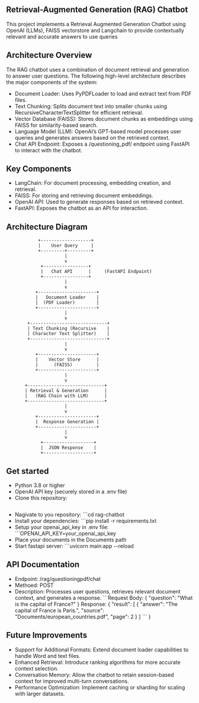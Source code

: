 ## Retrieval-Augmented Generation (RAG) Chatbot
This project implements a Retrieval Augmented Generation Chatbot using OpenAI (LLMs), FAISS vectorstore and Langchain to provide contextually relevant and accurate answers to use queries
## Architecture Overview
The RAG chatbot uses a combination of document retrieval and generation to answer user questions. The following high-level architecture describes the major components of the system:
- Document Loader: Uses PyPDFLoader to load and extract text from PDF files.
- Text Chunking: Splits document text into smaller chunks using RecursiveCharacterTextSplitter for efficient retrieval.
- Vector Database (FAISS): Stores document chunks as embeddings using FAISS for similarity-based search.
- Language Model (LLM): OpenAI’s GPT-based model processes user queries and generates answers based on the retrieved context.
- Chat API Endpoint: Exposes a /questioning_pdf/ endpoint using FastAPI to interact with the chatbot.
## Key Components
- LangChain: For document processing, embedding creation, and retrieval.
- FAISS: For storing and retrieving document embeddings.
- OpenAI API: Used to generate responses based on retrieved context.
- FastAPI: Exposes the chatbot as an API for interaction.
## Architecture Diagram

                +-------------------+
                |    User Query     |
                +---------+---------+
                          |
                          v
                 +-----------------+
                 |   Chat API      |     (FastAPI Endpoint)
                 +-----------------+
                          |
                          v
               +----------------------+
               |   Document Loader    |
               |  (PDF Loader)        |
               +----------------------+
                          |
                          v
            +-----------------------------+
            | Text Chunking (Recursive    |
            | Character Text Splitter)    |
            +-----------------------------+
                          |
                          v
               +----------------------+
               |    Vector Store      |
               |      (FAISS)         |
               +----------------------+
                          |
                          v
           +-----------------------------+
           | Retrieval & Generation      |
           |   (RAG Chain with LLM)      |
           +-----------------------------+
                          |
                          v
               +----------------------+
               |  Response Generation |
               +----------------------+
                          |
                          v
                 +-------------------+
                 |  JSON Response    |
                 +-------------------+
## Get started
- Python 3.8 or higher
- OpenAI API key (securely stored in a .env file)
- Clone this repository:
  ```bash git clone <repository_url>
- Nagivate to you repository:
  \`\`\`cd rag-chatbot
- Install your dependencies:
  \`\`\`pip install -r requirements.txt
- Setup your openai_api_key in .env file:
  \`\`\`OPENAI_API_KEY=your_openai_api_key
- Place your documents in the Documents path
- Start fastapi server:
  \`\`\`uvicorn main:app --reload
## API Documentation
- Endpoint: /rag/questioningpdf/chat
- Methoed: POST
- Description: Processes user questions, retrieves relevant document context, and generates a response.
    \`\`\`Request Body:
        {
            "question": "What is the capital of France?"
        }
    Response:
        {
            "result": [
            {
                "answer": "The capital of France is Paris.",
                "source": "Documents/european_countries.pdf",
                "page": 2
            }
            ]
  \`\`\` }
## Future Improvements
- Support for Additional Formats: Extend document loader capabilities to handle Word and text files.
- Enhanced Retrieval: Introduce ranking algorithms for more accurate context selection.
- Conversation Memory: Allow the chatbot to retain session-based context for improved multi-turn conversations.
- Performance Optimization: Implement caching or sharding for scaling with larger datasets.


    


